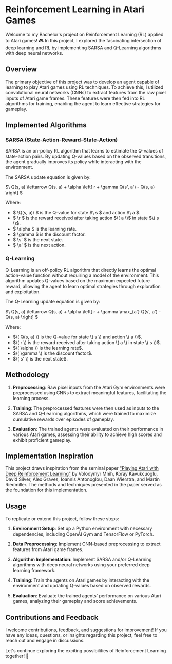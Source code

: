 # Reinforcement Learning in Atari Games

Welcome to my Bachelor's project on Reinforcement Learning (RL) applied to Atari games! 🎮 In this project, I explored the fascinating intersection of deep learning and RL by implementing SARSA and Q-Learning algorithms with deep neural networks.

## Overview

The primary objective of this project was to develop an agent capable of learning to play Atari games using RL techniques. To achieve this, I utilized convolutional neural networks (CNNs) to extract features from the raw pixel inputs of Atari game frames. These features were then fed into RL algorithms for training, enabling the agent to learn effective strategies for gameplay.

## Implemented Algorithms

### SARSA (State-Action-Reward-State-Action)

SARSA is an on-policy RL algorithm that learns to estimate the Q-values of state-action pairs. By updating Q-values based on the observed transitions, the agent gradually improves its policy while interacting with the environment.

The SARSA update equation is given by:

$\ Q(s, a) \leftarrow Q(s, a) + \alpha \left[ r + \gamma Q(s', a') - Q(s, a) \right] \$

Where:
- $ \Q(s, a)\ $ is the Q-value for state $\ s \$ and action $\ a \$.
- $ \r \$ is the reward received after taking action $\( a \)$ in state $\( s \)$.
- $ \\alpha \$ is the learning rate.
- $ \\gamma \$ is the discount factor.
- $ \s' \$ is the next state.
- $ \a' \$ is the next action.

### Q-Learning

Q-Learning is an off-policy RL algorithm that directly learns the optimal action-value function without requiring a model of the environment. This algorithm updates Q-values based on the maximum expected future reward, allowing the agent to learn optimal strategies through exploration and exploitation.

The Q-Learning update equation is given by:

$\ Q(s, a) \leftarrow Q(s, a) + \alpha \left[ r + \gamma \max_{a'} Q(s', a') - Q(s, a) \right] \$

Where:
- $\( Q(s, a) \) is the Q-value for state \( s \) and action \( a \)$.
- $\( r \) is the reward received after taking action \( a \) in state \( s \)$.
- $\( \alpha \) is the learning rate$.
- $\( \gamma \) is the discount factor$.
- $\( s' \) is the next state$.

## Methodology

1. **Preprocessing**: Raw pixel inputs from the Atari Gym environments were preprocessed using CNNs to extract meaningful features, facilitating the learning process.
   
2. **Training**: The preprocessed features were then used as inputs to the SARSA and Q-Learning algorithms, which were trained to maximize cumulative rewards over episodes of gameplay.

3. **Evaluation**: The trained agents were evaluated on their performance in various Atari games, assessing their ability to achieve high scores and exhibit proficient gameplay.

## Implementation Inspiration

This project draws inspiration from the seminal paper ["Playing Atari with Deep Reinforcement Learning"](https://www.cs.toronto.edu/~vmnih/docs/dqn.pdf) by Volodymyr Mnih, Koray Kavukcuoglu, David Silver, Alex Graves, Ioannis Antonoglou, Daan Wierstra, and Martin Riedmiller. The methods and techniques presented in the paper served as the foundation for this implementation.

## Usage

To replicate or extend this project, follow these steps:

1. **Environment Setup**: Set up a Python environment with necessary dependencies, including OpenAI Gym and TensorFlow or PyTorch.
   
2. **Data Preprocessing**: Implement CNN-based preprocessing to extract features from Atari game frames.
   
3. **Algorithm Implementation**: Implement SARSA and/or Q-Learning algorithms with deep neural networks using your preferred deep learning framework.
   
4. **Training**: Train the agents on Atari games by interacting with the environment and updating Q-values based on observed rewards.
   
5. **Evaluation**: Evaluate the trained agents' performance on various Atari games, analyzing their gameplay and score achievements.

## Contributions and Feedback

I welcome contributions, feedback, and suggestions for improvement! If you have any ideas, questions, or insights regarding this project, feel free to reach out and engage in discussions.

Let's continue exploring the exciting possibilities of Reinforcement Learning together! 🚀
